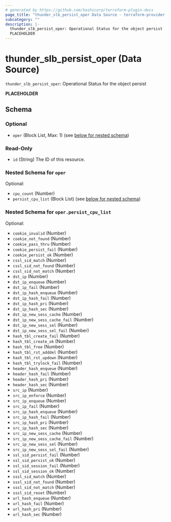 ```yaml
---
# generated by https://github.com/hashicorp/terraform-plugin-docs
page_title: "thunder_slb_persist_oper Data Source - terraform-provider-thunder"
subcategory: ""
description: |-
  thunder_slb_persist_oper: Operational Status for the object persist
  PLACEHOLDER
---
```


# thunder_slb_persist_oper (Data Source)

`thunder_slb_persist_oper`: Operational Status for the object persist

__PLACEHOLDER__



<!-- schema generated by tfplugindocs -->
## Schema

### Optional

- `oper` (Block List, Max: 1) (see [below for nested schema](#nestedblock--oper))

### Read-Only

- `id` (String) The ID of this resource.

<a id="nestedblock--oper"></a>
### Nested Schema for `oper`

Optional:

- `cpu_count` (Number)
- `persist_cpu_list` (Block List) (see [below for nested schema](#nestedblock--oper--persist_cpu_list))

<a id="nestedblock--oper--persist_cpu_list"></a>
### Nested Schema for `oper.persist_cpu_list`

Optional:

- `cookie_invalid` (Number)
- `cookie_not_found` (Number)
- `cookie_pass_thru` (Number)
- `cookie_persist_fail` (Number)
- `cookie_persist_ok` (Number)
- `cssl_sid_match` (Number)
- `cssl_sid_not_found` (Number)
- `cssl_sid_not_match` (Number)
- `dst_ip` (Number)
- `dst_ip_enqueue` (Number)
- `dst_ip_fail` (Number)
- `dst_ip_hash_enqueue` (Number)
- `dst_ip_hash_fail` (Number)
- `dst_ip_hash_pri` (Number)
- `dst_ip_hash_sec` (Number)
- `dst_ip_new_sess_cache` (Number)
- `dst_ip_new_sess_cache_fail` (Number)
- `dst_ip_new_sess_sel` (Number)
- `dst_ip_new_sess_sel_fail` (Number)
- `hash_tbl_create_fail` (Number)
- `hash_tbl_create_ok` (Number)
- `hash_tbl_free` (Number)
- `hash_tbl_rst_adddel` (Number)
- `hash_tbl_rst_updown` (Number)
- `hash_tbl_trylock_fail` (Number)
- `header_hash_enqueue` (Number)
- `header_hash_fail` (Number)
- `header_hash_pri` (Number)
- `header_hash_sec` (Number)
- `src_ip` (Number)
- `src_ip_enforce` (Number)
- `src_ip_enqueue` (Number)
- `src_ip_fail` (Number)
- `src_ip_hash_enqueue` (Number)
- `src_ip_hash_fail` (Number)
- `src_ip_hash_pri` (Number)
- `src_ip_hash_sec` (Number)
- `src_ip_new_sess_cache` (Number)
- `src_ip_new_sess_cache_fail` (Number)
- `src_ip_new_sess_sel` (Number)
- `src_ip_new_sess_sel_fail` (Number)
- `ssl_sid_persist_fail` (Number)
- `ssl_sid_persist_ok` (Number)
- `ssl_sid_session_fail` (Number)
- `ssl_sid_session_ok` (Number)
- `sssl_sid_match` (Number)
- `sssl_sid_not_found` (Number)
- `sssl_sid_not_match` (Number)
- `sssl_sid_reset` (Number)
- `url_hash_enqueue` (Number)
- `url_hash_fail` (Number)
- `url_hash_pri` (Number)
- `url_hash_sec` (Number)


